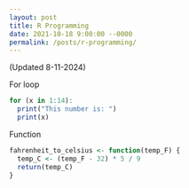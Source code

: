 ```yaml
---
layout: post
title: R Programming
date: 2021-10-18 9:00:00 --0000
permalink: /posts/r-programming/
---
```

(Updated 8-11-2024)

For loop
```r
for (x in 1:14):
  print("This number is: ")
  print(x)
```


Function
```r
fahrenheit_to_celsius <- function(temp_F) {
  temp_C <- (temp_F - 32) * 5 / 9
  return(temp_C)
}
```

